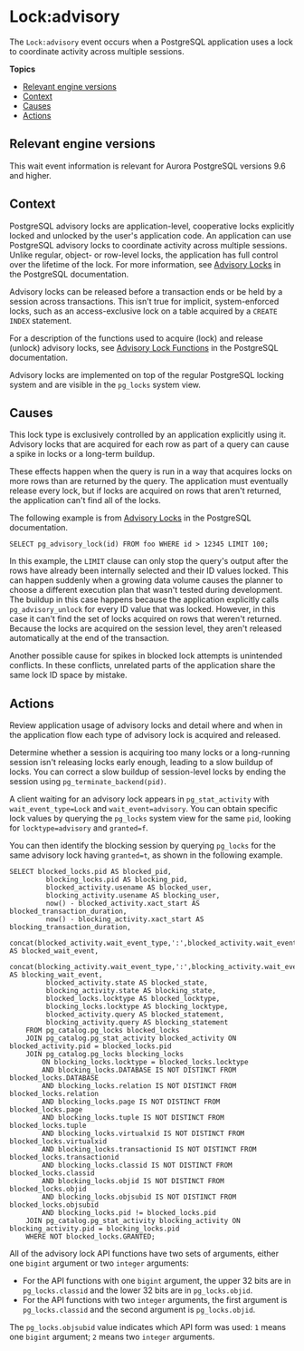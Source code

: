 # Lock:advisory<a name="apg-waits.lockadvisory"></a>

The `Lock:advisory` event occurs when a PostgreSQL application uses a lock to coordinate activity across multiple sessions\.

**Topics**
+ [Relevant engine versions](#apg-waits.lockadvisory.context.supported)
+ [Context](#apg-waits.lockadvisory.context)
+ [Causes](#apg-waits.lockadvisory.causes)
+ [Actions](#apg-waits.lockadvisory.actions)

## Relevant engine versions<a name="apg-waits.lockadvisory.context.supported"></a>

This wait event information is relevant for Aurora PostgreSQL versions 9\.6 and higher\.

## Context<a name="apg-waits.lockadvisory.context"></a>

PostgreSQL advisory locks are application\-level, cooperative locks explicitly locked and unlocked by the user's application code\. An application can use PostgreSQL advisory locks to coordinate activity across multiple sessions\. Unlike regular, object\- or row\-level locks, the application has full control over the lifetime of the lock\. For more information, see [Advisory Locks](https://www.postgresql.org/docs/12/explicit-locking.html#ADVISORY-LOCKS) in the PostgreSQL documentation\.

Advisory locks can be released before a transaction ends or be held by a session across transactions\. This isn't true for implicit, system\-enforced locks, such as an access\-exclusive lock on a table acquired by a `CREATE INDEX` statement\.

For a description of the functions used to acquire \(lock\) and release \(unlock\) advisory locks, see [Advisory Lock Functions](https://www.postgresql.org/docs/current/functions-admin.html#FUNCTIONS-ADVISORY-LOCKS) in the PostgreSQL documentation\.

Advisory locks are implemented on top of the regular PostgreSQL locking system and are visible in the `pg_locks` system view\.

## Causes<a name="apg-waits.lockadvisory.causes"></a>

This lock type is exclusively controlled by an application explicitly using it\. Advisory locks that are acquired for each row as part of a query can cause a spike in locks or a long\-term buildup\.

These effects happen when the query is run in a way that acquires locks on more rows than are returned by the query\. The application must eventually release every lock, but if locks are acquired on rows that aren't returned, the application can't find all of the locks\.

The following example is from [Advisory Locks](https://www.postgresql.org/docs/12/explicit-locking.html#ADVISORY-LOCKS) in the PostgreSQL documentation\.

```
SELECT pg_advisory_lock(id) FROM foo WHERE id > 12345 LIMIT 100;
```

In this example, the `LIMIT` clause can only stop the query's output after the rows have already been internally selected and their ID values locked\. This can happen suddenly when a growing data volume causes the planner to choose a different execution plan that wasn't tested during development\. The buildup in this case happens because the application explicitly calls `pg_advisory_unlock` for every ID value that was locked\. However, in this case it can't find the set of locks acquired on rows that weren't returned\. Because the locks are acquired on the session level, they aren't released automatically at the end of the transaction\.

Another possible cause for spikes in blocked lock attempts is unintended conflicts\. In these conflicts, unrelated parts of the application share the same lock ID space by mistake\.

## Actions<a name="apg-waits.lockadvisory.actions"></a>

Review application usage of advisory locks and detail where and when in the application flow each type of advisory lock is acquired and released\.

Determine whether a session is acquiring too many locks or a long\-running session isn't releasing locks early enough, leading to a slow buildup of locks\. You can correct a slow buildup of session\-level locks by ending the session using `pg_terminate_backend(pid)`\.  

A client waiting for an advisory lock appears in `pg_stat_activity` with `wait_event_type=Lock` and `wait_event=advisory`\. You can obtain specific lock values by querying the `pg_locks` system view for the same `pid`, looking for `locktype=advisory` and `granted=f`\.

You can then identify the blocking session by querying `pg_locks` for the same advisory lock having `granted=t`, as shown in the following example\.

```
SELECT blocked_locks.pid AS blocked_pid,
         blocking_locks.pid AS blocking_pid,
         blocked_activity.usename AS blocked_user,
         blocking_activity.usename AS blocking_user,
         now() - blocked_activity.xact_start AS blocked_transaction_duration,
         now() - blocking_activity.xact_start AS blocking_transaction_duration,
         concat(blocked_activity.wait_event_type,':',blocked_activity.wait_event) AS blocked_wait_event,
         concat(blocking_activity.wait_event_type,':',blocking_activity.wait_event) AS blocking_wait_event,
         blocked_activity.state AS blocked_state,
         blocking_activity.state AS blocking_state,
         blocked_locks.locktype AS blocked_locktype,
         blocking_locks.locktype AS blocking_locktype,
         blocked_activity.query AS blocked_statement,
         blocking_activity.query AS blocking_statement
    FROM pg_catalog.pg_locks blocked_locks
    JOIN pg_catalog.pg_stat_activity blocked_activity ON blocked_activity.pid = blocked_locks.pid
    JOIN pg_catalog.pg_locks blocking_locks
        ON blocking_locks.locktype = blocked_locks.locktype
        AND blocking_locks.DATABASE IS NOT DISTINCT FROM blocked_locks.DATABASE
        AND blocking_locks.relation IS NOT DISTINCT FROM blocked_locks.relation
        AND blocking_locks.page IS NOT DISTINCT FROM blocked_locks.page
        AND blocking_locks.tuple IS NOT DISTINCT FROM blocked_locks.tuple
        AND blocking_locks.virtualxid IS NOT DISTINCT FROM blocked_locks.virtualxid
        AND blocking_locks.transactionid IS NOT DISTINCT FROM blocked_locks.transactionid
        AND blocking_locks.classid IS NOT DISTINCT FROM blocked_locks.classid
        AND blocking_locks.objid IS NOT DISTINCT FROM blocked_locks.objid
        AND blocking_locks.objsubid IS NOT DISTINCT FROM blocked_locks.objsubid
        AND blocking_locks.pid != blocked_locks.pid
    JOIN pg_catalog.pg_stat_activity blocking_activity ON blocking_activity.pid = blocking_locks.pid
    WHERE NOT blocked_locks.GRANTED;
```

All of the advisory lock API functions have two sets of arguments, either one `bigint` argument or two `integer` arguments:
+ For the API functions with one `bigint` argument, the upper 32 bits are in `pg_locks.classid` and the lower 32 bits are in `pg_locks.objid`\.
+ For the API functions with two `integer` arguments, the first argument is `pg_locks.classid` and the second argument is `pg_locks.objid`\.

The `pg_locks.objsubid` value indicates which API form was used: `1` means one `bigint` argument; `2` means two `integer` arguments\.